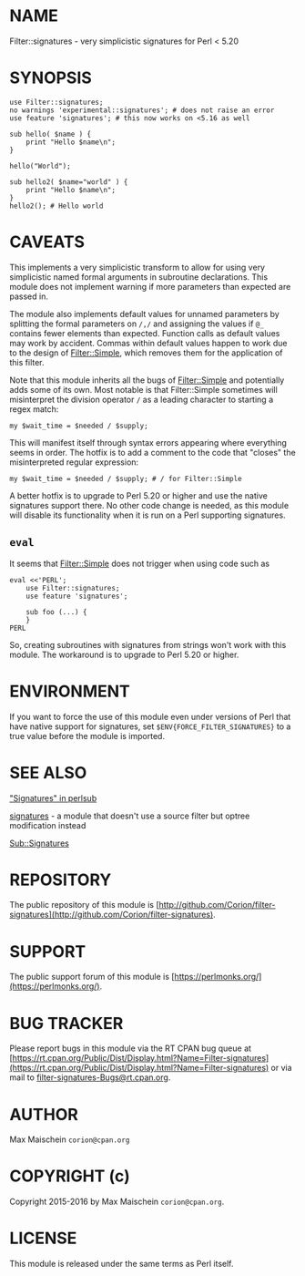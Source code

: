 # NAME

Filter::signatures - very simplicistic signatures for Perl < 5.20

# SYNOPSIS

    use Filter::signatures;
    no warnings 'experimental::signatures'; # does not raise an error
    use feature 'signatures'; # this now works on <5.16 as well
    
    sub hello( $name ) {
        print "Hello $name\n";
    }
    
    hello("World");

    sub hello2( $name="world" ) {
        print "Hello $name\n";
    }
    hello2(); # Hello world

# CAVEATS

This implements a very simplicistic transform to allow for using very
simplicistic named formal arguments in subroutine declarations. This module
does not implement warning if more parameters than expected are passed in.

The module also implements default values for unnamed parameters by
splitting the formal parameters on `/,/` and assigning the values
if `@_` contains fewer elements than expected. Function calls
as default values may work by accident. Commas within default values happen
to work due to the design of [Filter::Simple](https://metacpan.org/pod/Filter::Simple), which removes them for
the application of this filter.

Note that this module inherits all the bugs of [Filter::Simple](https://metacpan.org/pod/Filter::Simple) and potentially
adds some of its own. Most notable is that Filter::Simple sometimes will
misinterpret the division operator `/` as a leading character to starting
a regex match:

    my $wait_time = $needed / $supply;

This will manifest itself through syntax errors appearing where everything
seems in order. The hotfix is to add a comment to the code that "closes"
the misinterpreted regular expression:

    my $wait_time = $needed / $supply; # / for Filter::Simple

A better hotfix is to upgrade to Perl 5.20 or higher and use the native
signatures support there. No other code change is needed, as this module will
disable its functionality when it is run on a Perl supporting signatures.

## `eval`

It seems that [Filter::Simple](https://metacpan.org/pod/Filter::Simple) does not trigger when using
code such as

    eval <<'PERL';
        use Filter::signatures;
        use feature 'signatures';
        
        sub foo (...) {
        }
    PERL

So, creating subroutines with signatures from strings won't work with
this module. The workaround is to upgrade to Perl 5.20 or higher.

# ENVIRONMENT

If you want to force the use of this module even under versions of
Perl that have native support for signatures, set
`$ENV{FORCE_FILTER_SIGNATURES}` to a true value before the module is
imported.

# SEE ALSO

["Signatures" in perlsub](https://metacpan.org/pod/perlsub#Signatures)

[signatures](https://metacpan.org/pod/signatures) - a module that doesn't use a source filter but optree
modification instead

[Sub::Signatures](https://metacpan.org/pod/Sub::Signatures)

# REPOSITORY

The public repository of this module is 
[http://github.com/Corion/filter-signatures](http://github.com/Corion/filter-signatures).

# SUPPORT

The public support forum of this module is
[https://perlmonks.org/](https://perlmonks.org/).

# BUG TRACKER

Please report bugs in this module via the RT CPAN bug queue at
[https://rt.cpan.org/Public/Dist/Display.html?Name=Filter-signatures](https://rt.cpan.org/Public/Dist/Display.html?Name=Filter-signatures)
or via mail to [filter-signatures-Bugs@rt.cpan.org](https://metacpan.org/pod/filter-signatures-Bugs@rt.cpan.org).

# AUTHOR

Max Maischein `corion@cpan.org`

# COPYRIGHT (c)

Copyright 2015-2016 by Max Maischein `corion@cpan.org`.

# LICENSE

This module is released under the same terms as Perl itself.
